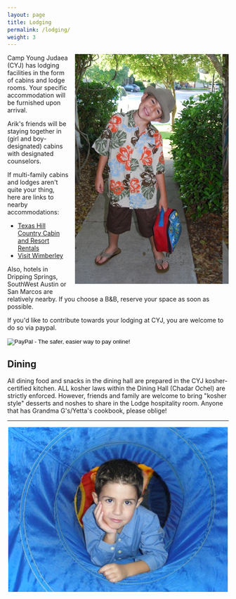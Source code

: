 ```yaml
---
layout: page
title: Lodging
permalink: /lodging/
weight: 3
---
```


<img style="float: right; margin: 0 0 1em 1em;" src="/pics/hat.jpg" />

Camp Young Judaea (CYJ) has lodging facilities in the form of cabins and lodge rooms.
Your specific accommodation will be furnished upon arrival.

Arik's friends will be staying together in (girl and boy-designated) cabins with designated counselors.


If multi-family cabins and lodges aren't quite your thing, here are links to nearby accommodations:

<ul>
<li>
<a href="http://texashillcountryreservations.com/" target="_blank">Texas Hill Country Cabin and Resort Rentals</a>
</li>
<li>
<a href="http://www.visitwimberley.com/category/lodging/index.shtml" target="_blank">Visit Wimberley</a>
</li>
</ul>

Also, hotels in Dripping Springs, SouthWest Austin or San Marcos are relatively nearby.  If you choose a B&B, reserve your space as soon as possible.

If you'd like to contribute towards your lodging at CYJ, you are welcome to do so via paypal.

<form action="https://www.paypal.com/cgi-bin/webscr" method="post" target="_top">
<input type="hidden" name="cmd" value="_s-xclick">
<input type="hidden" name="hosted_button_id" value="558LYARZ6VW6L">
<input type="image" src="https://www.paypalobjects.com/en_US/i/btn/btn_donate_LG.gif" border="0" name="submit" alt="PayPal - The safer, easier way to pay online!">
<img alt="" border="0" src="https://www.paypalobjects.com/en_US/i/scr/pixel.gif" width="1" height="1">
</form>

## Dining

All dining food and snacks in the dining hall are prepared in the CYJ kosher-certified kitchen.
ALL kosher laws within the Dining Hall (Chadar Ochel) are strictly enforced.
However, friends and family are welcome to bring "kosher style" desserts and noshes to share
in the Lodge hospitality room.  Anyone that has Grandma G's/Yetta's cookbook, please oblige!



----

<div style="text-align: center;">
<img src="/pics/pose.jpg" />
</div>